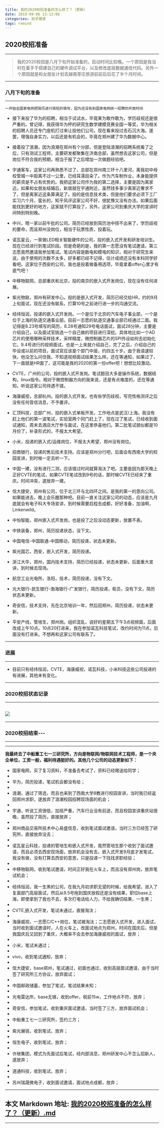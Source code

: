 ```yaml
---
title: 我的2020校招准备的怎么样了？（更新）
date: 2019-09-06 13:13:08
categories: 知乎摘录
tags: remind
---
```

## 2020校招准备
-----
> 我的2020校招是八月下旬开始准备的，启动时间比较晚。一个原因是我当时在着手于搭建自己的硬件调试平台，以及修改底层数据通信代码。另外一个原因就是和女朋友计划去越南芽庄旅游前前后后花了半个月时间。

-------

### 八月下旬的准备
-------
    一开始去国家电网把简历进行简短的填写，因为还没有到国家电网统一招聘的开放时间
- 接下来投了华为的招聘，相当于试试水，毕竟某为敢作敢为，学历歧视还是很严重的。曾记得，我获得华为杯的研究生数学建模竞赛全国一等奖，华为相关的招聘人员还专门座机打过来让投他们公司，现在看来投过去石沉大海。遂罢，增强自身实力，以后还是有机会的，毕竟在郑州建了华为数据中心。

- 接着投了浪潮，因为浪潮在郑州有个分部，但是登陆浪潮的招聘系统看了之后，只有测试工程师，主要研发都聚集在济南总部，虽然想去这家公司，但是岗位不符合我的预期，相当于报了之后增加一次做题经验吧。

- 宇通客车，这家公司再熟悉不过了，总部在郑州南三环十八里河，离我初中母校管城一中距离不过一公里，已经耳濡目染了。作为汽车制作业，本身能提供的薪资是不占有优势的。我把这家公司作为我的第二选择，主要是因为离家近。如果和女朋友结婚后，新居就在宇通附近，虽然钱多事少离家近奢求不了，但是离家近这条算满足了。投的是信息技术类，但是他们要求必须下工厂实习六个月，蛮长的，知乎风评这家公司不好，很犹豫又没有办法。如果后面能找到更好的地方，这家就不打算投了，另外，这家公司到重庆大学的宣讲时间特别特别晚。

- 中兴，嗯一家以前牛批的公司。简历已经放到简历池中捞不出来了，学历歧视的要命，而且郑州没岗位，相当于玩票性质，投着玩。

- 诺瓦星云，一家做LED相关智能硬件的公司，投的嵌入式开发和研发培训生。现在已经进行到笔试阶段。但是奇葩的是，我的第一志愿没有笔试邀请，第三志愿竟然邀请我参加笔试。笔试内容是数电和模电的知识，相对于研究生来说，由于使用的次数不太多，好多都已经不记得，估计成绩还没有本科同学好看吧。这家位于西安的公司，我也是投着做备用选项，毕竟拿着offer心里才有底气吧！

- 中移物联网，总部重庆和北京，投的南京的嵌入式开发岗位，现在没有任何进展。

- 紫光物联，郑州有研发中心。投的是嵌入式开发，简历已经交给HR，约的9月上旬面试，现在还没有联系，打算10号之前进行进一步的沟通交流。

- 经纬恒润，投递的嵌入式开发岗。一个是位于北京的汽车电子事业部，一个是位于上海的轨道交通事业部。目前一志愿的轨道交通事业部已经通过二面。我记得是8.23号填写的简历，8.28号通知29号电话面试，面试28分钟，主要是介绍自己，以及面试官挑选一个自己做的项目进行深挖。具体地比如一个AD芯片的使用哪种采样技术，采样精度，微控制器芯片的SPI外设如何去初始化它。9.4号进行的视频面试，也是一上来就介绍自己，完了之后，介绍自己的毕设或以前的项目，面试官应该是个部门中层，约四五十岁。由于我语速较快，他没怎么问住我，不知道视频面试结果怎么样。还在等通知，如果过了，下一面就是HR面了，这可能是我的2020的第一份offer吧！想想比较激动。

- CVTE，广州的公司，投的嵌入式开发岗。笔试题目大多是操作系统，数据结构，linux指令。相对于微控制器方向的我来说，还是有点难度的，还在等通知。听说这家公司待遇不错。

- 海康威视，总部杭州。投的嵌入式开发。也有些学历歧视，写完性格测评之后没有任何音信消息，不予置评。

- 汇顶科技，总部广州，投的嵌入式单板开发。工作地点是武汉/上海。我没有赶上他们的第一波笔试，实验室两个同门赶上了，现在过了笔试，已经收到面试通知，周末去酒店大厅参与面试，在这里恭喜他们。第二批笔试貌似都是10月份了，补录形式的，不报太大希望。

- 小米，投递的嵌入式/运维岗位，不报太大希望，郑州没有岗位。

- 招商银行，投递的售后技术支持。应该是郑州分行吧，后面会有西南大学的校园宣讲，到时候一定去听一下。

- 中国一建，没有进行二测，应该错过时间就算淘汰了吧。主要是因为那天晚上正好CVTE的笔试，如果CVTE笔试改到9号的话，那时候CVTE已经来了重庆。时间冲突，遂放弃一建。

- 信大捷安，郑州有公司，位于北三环与北四环之间。是我的第一的意向公司。如果能进去，晚上会乐醒那种吧。目前一直关注这家公司的动态，应该是九月底就会有电子科大专场宣讲，到时候需要启程去成都，好好准备，加油啊，Linkenwild。

- 中怡智能，郑州嵌入式开发岗，也是投了之后没动态更新，放置不表。

- 中铁装备，郑州，简历投递状态，没下文。

- 中国电信-中国联通-中国移动，简历投递，状态未更新。

- 紫光国芯，西安，嵌入式开发，简历投递。

- 浙江大华，郑州，国内技术支持，简历已经投递，状态未更新，后面重大宣讲，到时候去现场。

- 航空工业光电所，洛阳，技术，简历投递，没有下文。

- 光大银行-民生银行-渤海银行-广发银行，简历投递，柜员，没有下文，简历状态未更新。

- 奇安信，技术支持，先在北京培训一年，然后回郑州，简历投递，状态未更新。

- 平安产线，管培生，郑州岗。组织混乱，说好的星期五下午3点视频面，后面改成上午10点。10点20打进来，我在参加诺瓦科技笔试，改约时间为11点，后面没有打进来。不想再和这家公司有联系了。

----
### 进展
----

- 目前只有经纬恒润，CVTE，海康威视，诺瓦科技，小米科技这些公司投递的有进展，其他未有变化。

---
### 2020校招状态记录
----
![](https://linkenwild.github.io/images/2020xioaozhao.jpg)
-------

----------

### 2020校招结束---  
---
---

**我最终去了中船重工七一三研究所，方向是物联网/物联网技术工程师，是一个央企单位，工资一般，福利待遇挺好的。其他几个公司的动态更新如下：**

- 国家电网，买了复习资料，不准备去考试了，资料已经赠送给同学；
- 
- 华为，简历投递，笔试机会都没有给；
- 
- 浪潮，通过了筛选，而且也来到了西南大学8教进行校园宣讲，当时我已经返回郑州求职，遂放弃了浪潮校园招聘现场面的机会；
- 
- 宇通，听说工资很低，加班严重，汽车行业没有前途，而且校园宣讲重庆站很晚，虽然投了简历，直接放弃；
- 
- 郑州商品交易所技术中心易盛信息，收到笔试面试邀请，当时三方已经签了研究所，直接放弃没去；
- 
- 诺瓦星云科技，投递的管培生和嵌入式开发，竟然管培生那个收到了面试邀请，而且必须去西安现场面，放弃机会没有去，嵌入式开发9月底才发笔试，我没有做，没有打算去西安的意思，只是投递一下找找求职经验；
- 
- 中移物联网，收到笔试邀请，时间正好我在火车上，而且没有郑州岗，放弃笔试机会；
- 
- 经纬恒润，我一生黑的公司，在我九月初求职无望的时候，给我希望。进入了复面部门高层面试，然后从9.5号拖到国庆放假还是没有结果，职位base上海，即使拿到了我也不去，多次打电话给人力，不给我确切结果，一生黑；
- 
- CVTE,嵌入式开发，笔试未通过，直接淘汰；
- 
- 海康威视，一志愿C/C++岗位，笔试被淘汰；二志愿嵌入式开发，进入面试，当时收到面试邀请时，人在火车上，改面试地点为郑州，时间在国庆后，但是我国庆后又回到了重庆，大概率不会去参加海康威视的面试，放弃；
- 
- 小米，笔试未通过；
- 
- vivo，收到笔试通知，放弃；
- 
- 信大捷安，base郑州，笔试通过，初面也通过，收到高层面试邀请，由于当时签了研究所三方协议，放弃面试；
- 
- 中国邮政储蓄，参加了笔试，笔试结果未知；
- 
- 光电雷达所，base无锡，收到offer，税前15w，工作地点不符，放弃；
- 
- 奇安信，参加笔试，收到重庆面试邀请，当时签了三方，放弃面试机会；
- 
- 中船重工七一三研究所，签约三方；
- 
- 紫光展锐，收到笔试，放弃；
- 
- 恒生电子，收到笔试，放弃；
- 
- 许继集团，模式为先面试后笔试，经内部消息，郑州研发中心不怎么招新人，遂放弃；
- 
- 道通科技，收到笔试，放弃；
- 
- 苏州瑞晟微电子，收到面试邀请，面试地点成都，放弃；
-------
本文 Markdown 地址: [ 我的2020校招准备的怎么样了？（更新）.md](https://github.com/linkenwild/linkenwild.github.io/blob/master/Markdown/我的2020校招准备的怎么样了？（更新）.md)
---------
-------